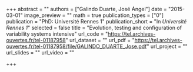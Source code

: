 +++
abstract = ""
authors = ["Galindo Duarte, José Ángel"]
date = "2015-03-01"
image_preview = ""
math = true
publication_types = ["0"]
publication = "PhD: Université Rennes 1"
publication_short = "In *Université Rennes 1*"
selected = false
title = "Evolution, testing and configuration of variability systems intensive"
url_code = "https://tel.archives-ouvertes.fr/tel-01187958"
url_dataset = ""
url_pdf = "https://tel.archives-ouvertes.fr/tel-01187958/file/GALINDO_DUARTE_Jose.pdf"
url_project = ""
url_slides = ""
url_video = ""

+++
